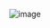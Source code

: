 
![image](https://github.com/tm-LBenson/tom-roles/assets/105423307/72d35f4c-85e0-4811-bad1-f4bfdafa23e9)
